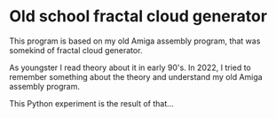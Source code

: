 # Old school fractal cloud generator

This program is based on my old Amiga assembly program,
that was somekind of fractal cloud generator.

As youngster I read theory about it in early 90's.
In 2022, I tried to remember something about the theory
and understand my old Amiga assembly program.

This Python experiment is the result of that...